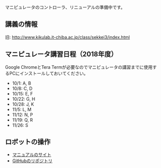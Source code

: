 マニピュレータのコントローラ、リニューアルの準備中です。

<h2>講義の情報</h2>

旧: <a href="http://www.kikulab.it-chiba.ac.jp/class/sekkei3/index.html">http://www.kikulab.it-chiba.ac.jp/class/sekkei3/index.html</a>


<h2>マニピュレータ講習日程（2018年度）</h2>

Google ChromeとTera Termが必要なのでマニピュレータの講習までに使用するPCにインストールしておいてください。

<ul>
 	<li>10/1: A, B</li>
 	<li>10/8: C, D</li>
 	<li>10/15: E, F</li>
 	<li>10/22: G, H</li>
 	<li>10/28: J, K</li>
 	<li>11/5: L, M</li>
 	<li>11/12: N, P</li>
 	<li>11/19: Q, R</li>
 	<li>11/26: S</li>
</ul>

<h2>ロボットの操作</h2>

<ul>
 	<li><a href="https://ryuichiueda.github.io/RobotDesign3/index.html">マニュアルのサイト</a></li>
 	<li><a href="https://github.com/ryuichiueda/RobotDesign3">GitHubのリポジトリ</a></li>
</ul>
